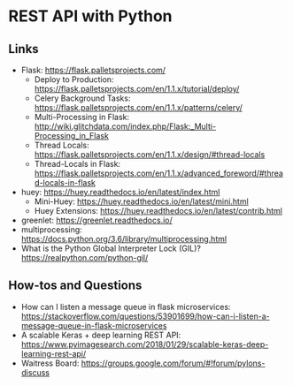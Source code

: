# REST API with Python

## Links
- Flask: <https://flask.palletsprojects.com/>
  - Deploy to Production: <https://flask.palletsprojects.com/en/1.1.x/tutorial/deploy/>
  - Celery Background Tasks: <https://flask.palletsprojects.com/en/1.1.x/patterns/celery/>
  - Multi-Processing in Flask: <http://wiki.glitchdata.com/index.php/Flask:_Multi-Processing_in_Flask>
  - Thread Locals: <https://flask.palletsprojects.com/en/1.1.x/design/#thread-locals>
  - Thread-Locals in Flask: <https://flask.palletsprojects.com/en/1.1.x/advanced_foreword/#thread-locals-in-flask>
- huey: <https://huey.readthedocs.io/en/latest/index.html>
  - Mini-Huey: <https://huey.readthedocs.io/en/latest/mini.html>
  - Huey Extensions: <https://huey.readthedocs.io/en/latest/contrib.html>
- greenlet: <https://greenlet.readthedocs.io/>
- multiprocessing: <https://docs.python.org/3.6/library/multiprocessing.html>
- What is the Python Global Interpreter Lock (GIL)? <https://realpython.com/python-gil/>

## How-tos and Questions
- How can I listen a message queue in flask microservices: <https://stackoverflow.com/questions/53901699/how-can-i-listen-a-message-queue-in-flask-microservices>
- A scalable Keras + deep learning REST API: <https://www.pyimagesearch.com/2018/01/29/scalable-keras-deep-learning-rest-api/>
- Waitress Board: <https://groups.google.com/forum/#!forum/pylons-discuss>
